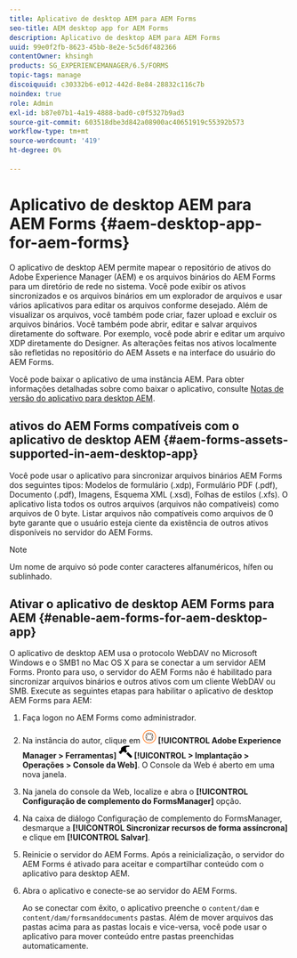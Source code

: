 ```yaml
---
title: Aplicativo de desktop AEM para AEM Forms
seo-title: AEM desktop app for AEM Forms
description: Aplicativo de desktop AEM para AEM Forms
uuid: 99e0f2fb-8623-45bb-8e2e-5c5d6f482366
contentOwner: khsingh
products: SG_EXPERIENCEMANAGER/6.5/FORMS
topic-tags: manage
discoiquuid: c30332b6-e012-442d-8e84-28832c116c7b
noindex: true
role: Admin
exl-id: b87e07b1-4a19-4888-bad0-c0f5327b9ad3
source-git-commit: 603518dbe3d842a08900ac40651919c55392b573
workflow-type: tm+mt
source-wordcount: '419'
ht-degree: 0%

---
```


# Aplicativo de desktop AEM para AEM Forms {#aem-desktop-app-for-aem-forms}

O aplicativo de desktop AEM permite mapear o repositório de ativos do Adobe Experience Manager (AEM) e os arquivos binários do AEM Forms para um diretório de rede no sistema. Você pode exibir os ativos sincronizados e os arquivos binários em um explorador de arquivos e usar vários aplicativos para editar os arquivos conforme desejado. Além de visualizar os arquivos, você também pode criar, fazer upload e excluir os arquivos binários. Você também pode abrir, editar e salvar arquivos diretamente do software. Por exemplo, você pode abrir e editar um arquivo XDP diretamente do Designer. As alterações feitas nos ativos localmente são refletidas no repositório do AEM Assets e na interface do usuário do AEM Forms.

Você pode baixar o aplicativo de uma instância AEM. Para obter informações detalhadas sobre como baixar o aplicativo, consulte [Notas de versão do aplicativo para desktop AEM](https://helpx.adobe.com/experience-manager/desktop-app/release-notes.html).

## ativos do AEM Forms compatíveis com o aplicativo de desktop AEM {#aem-forms-assets-supported-in-aem-desktop-app}

Você pode usar o aplicativo para sincronizar arquivos binários AEM Forms dos seguintes tipos: Modelos de formulário (.xdp), Formulário PDF (.pdf), Documento (.pdf), Imagens, Esquema XML (.xsd), Folhas de estilos (.xfs). O aplicativo lista todos os outros arquivos (arquivos não compatíveis) como arquivos de 0 byte. Listar arquivos não compatíveis como arquivos de 0 byte garante que o usuário esteja ciente da existência de outros ativos disponíveis no servidor do AEM Forms.

>[!NOTE]
>
>Um nome de arquivo só pode conter caracteres alfanuméricos, hífen ou sublinhado.

## Ativar o aplicativo de desktop AEM Forms para AEM {#enable-aem-forms-for-aem-desktop-app}

O aplicativo de desktop AEM usa o protocolo WebDAV no Microsoft Windows e o SMB1 no Mac OS X para se conectar a um servidor AEM Forms. Pronto para uso, o servidor do AEM Forms não é habilitado para sincronizar arquivos binários e outros ativos com um cliente WebDAV ou SMB. Execute as seguintes etapas para habilitar o aplicativo de desktop AEM Forms para AEM:

1. Faça logon no AEM Forms como administrador.
1. Na instância do autor, clique em ![adobeexperiencemanager](assets/adobeexperiencemanager.png) **[!UICONTROL Adobe Experience Manager > Ferramentas]** ![martelo](assets/hammer.png) **[!UICONTROL > Implantação > Operações > Console da Web]**. O Console da Web é aberto em uma nova janela.
1. Na janela do console da Web, localize e abra o **[!UICONTROL Configuração de complemento do FormsManager]** opção.
1. Na caixa de diálogo Configuração de complemento do FormsManager, desmarque a **[!UICONTROL Sincronizar recursos de forma assíncrona]** e clique em **[!UICONTROL Salvar]**.
1. Reinicie o servidor do AEM Forms. Após a reinicialização, o servidor do AEM Forms é ativado para aceitar e compartilhar conteúdo com o aplicativo para desktop AEM.
1. Abra o aplicativo e conecte-se ao servidor do AEM Forms.

   Ao se conectar com êxito, o aplicativo preenche o `content/dam` e `content/dam/formsanddocuments` pastas. Além de mover arquivos das pastas acima para as pastas locais e vice-versa, você pode usar o aplicativo para mover conteúdo entre pastas preenchidas automaticamente.
